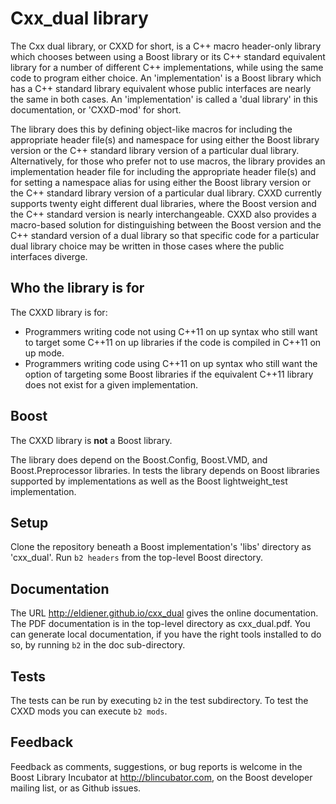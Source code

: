 # Cxx_dual library

The Cxx dual library, or CXXD for short, is a C++ macro header-only library which chooses between using a Boost library or its C++ standard equivalent library for a number of different C++ implementations, while using the same code to program either choice. An 'implementation' is a Boost library which has a C++ standard library equivalent whose public interfaces are nearly the same in both cases. An 'implementation' is called a 'dual library' in this documentation, or 'CXXD-mod' for short.

The library does this by defining object-like macros for including the appropriate header file(s) and namespace for using either the Boost library version or the C++ standard library version of a particular dual library. Alternatively, for those who prefer not to use macros, the library provides an implementation header file for including the appropriate header file(s) and for setting a namespace alias for using either the Boost library version or the C++ standard library version of a particular dual library. CXXD currently supports twenty eight different dual libraries, where the Boost version and the C++ standard version is nearly interchangeable. CXXD also provides a macro-based solution for distinguishing between the Boost version and the C++ standard version of a dual library so that specific code for a particular dual library choice may be written in those cases where the public interfaces diverge.

## Who the library is for

The CXXD library is for:

* Programmers writing code not using C++11 on up syntax who still want to target some C++11 on up libraries if the code is compiled in C++11 on up mode.
* Programmers writing code using C++11 on up syntax who still want the option of targeting some Boost libraries if the equivalent C++11 library does not exist for a given implementation.

## Boost

The CXXD library is **not** a Boost library.

The library does depend on the Boost.Config, Boost.VMD, and Boost.Preprocessor libraries. In tests the library depends on Boost libraries supported by implementations as well as the Boost lightweight_test implementation.

## Setup

Clone the repository beneath a Boost implementation's 'libs' directory as 'cxx_dual'. Run `b2 headers` from the top-level Boost directory.

## Documentation

The URL http://eldiener.github.io/cxx_dual gives the online documentation. The PDF documentation is in the top-level directory as cxx_dual.pdf. You can generate local documentation, if you have the right tools installed to do so, by running `b2` in the doc sub-directory.

## Tests

The tests can be run by executing `b2` in the test subdirectory. To test the CXXD mods you can execute `b2 mods`.

## Feedback

Feedback as comments, suggestions, or bug reports is welcome in the Boost Library Incubator at http://blincubator.com, on the Boost developer mailing list, or as Github issues.
